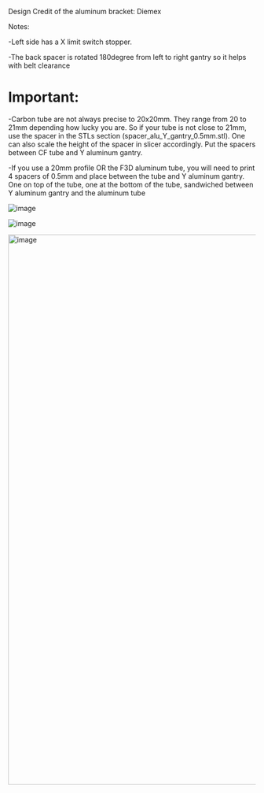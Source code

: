 Design Credit of the aluminum bracket: Diemex 

Notes:
  
  -Left side has a X limit switch stopper.
  
  -The back spacer is rotated 180degree from left to right gantry so it helps with belt clearance
  
  # Important:
  -Carbon tube are not always precise to 20x20mm. They range from 20 to 21mm depending how lucky you are. So if your tube is not close to 21mm, use the spacer in the STLs section (spacer_alu_Y_gantry_0.5mm.stl). One can also scale the height of the spacer in slicer accordingly. Put the spacers between CF tube and Y aluminum gantry.
  
  -If you use a 20mm profile OR the F3D aluminum tube, you will need to print 4 spacers of 0.5mm and place between the tube and Y aluminum gantry. One on top of the tube, one at the bottom of the tube, sandwiched between Y aluminum gantry and the aluminum tube

![image](https://user-images.githubusercontent.com/37383368/137568894-05afd203-77ee-41b8-8703-34fbbaa381e7.png)

![image](https://user-images.githubusercontent.com/37383368/137568901-97fbfc0f-e6c9-4e18-b27a-8e1d4e58a19a.png)

<img width="1118" alt="image" src="https://user-images.githubusercontent.com/37383368/210014308-633260e2-cee5-45a9-8f35-1bc93921a0fd.png">


